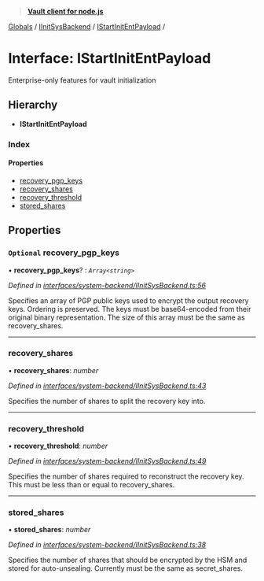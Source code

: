 > **[Vault client for node.js](../README.md)**

[Globals](../globals.md) / [IInitSysBackend](../modules/iinitsysbackend.md) / [IStartInitEntPayload](iinitsysbackend.istartinitentpayload.md) /

# Interface: IStartInitEntPayload

Enterprise-only features for vault initialization

## Hierarchy

* **IStartInitEntPayload**

### Index

#### Properties

* [recovery_pgp_keys](iinitsysbackend.istartinitentpayload.md#optional-recovery_pgp_keys)
* [recovery_shares](iinitsysbackend.istartinitentpayload.md#recovery_shares)
* [recovery_threshold](iinitsysbackend.istartinitentpayload.md#recovery_threshold)
* [stored_shares](iinitsysbackend.istartinitentpayload.md#stored_shares)

## Properties

### `Optional` recovery_pgp_keys

• **recovery_pgp_keys**? : *`Array<string>`*

*Defined in [interfaces/system-backend/IInitSysBackend.ts:56](https://github.com/theogravity/vault-tacular/blob/c36eea1/src/interfaces/system-backend/IInitSysBackend.ts#L56)*

Specifies an array of PGP public keys used to encrypt the output recovery keys.
Ordering is preserved. The keys must be base64-encoded from their original binary
representation. The size of this array must be the same as recovery_shares.

___

###  recovery_shares

• **recovery_shares**: *number*

*Defined in [interfaces/system-backend/IInitSysBackend.ts:43](https://github.com/theogravity/vault-tacular/blob/c36eea1/src/interfaces/system-backend/IInitSysBackend.ts#L43)*

Specifies the number of shares to split the recovery key into.

___

###  recovery_threshold

• **recovery_threshold**: *number*

*Defined in [interfaces/system-backend/IInitSysBackend.ts:49](https://github.com/theogravity/vault-tacular/blob/c36eea1/src/interfaces/system-backend/IInitSysBackend.ts#L49)*

Specifies the number of shares required to reconstruct the recovery key. This must
be less than or equal to recovery_shares.

___

###  stored_shares

• **stored_shares**: *number*

*Defined in [interfaces/system-backend/IInitSysBackend.ts:38](https://github.com/theogravity/vault-tacular/blob/c36eea1/src/interfaces/system-backend/IInitSysBackend.ts#L38)*

Specifies the number of shares that should be encrypted by the HSM and stored for
auto-unsealing. Currently must be the same as secret_shares.